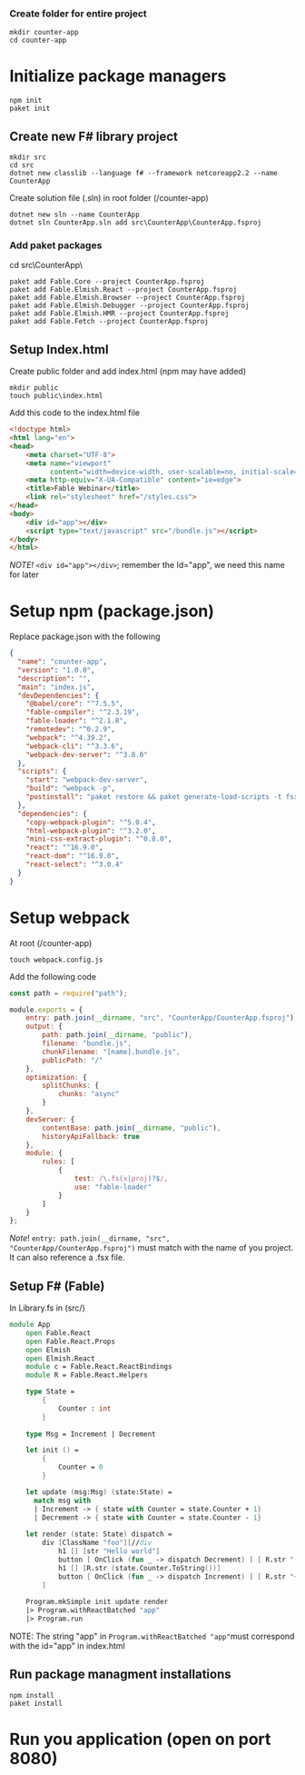 
### Create folder for entire project
```
mkdir counter-app
cd counter-app
```

# Initialize package managers
```
npm init
paket init
```

## Create new F# library project
```
mkdir src
cd src
dotnet new classlib --language f# --framework netcoreapp2.2 --name CounterApp
```

Create solution file (.sln) in root folder (/counter-app)

```
dotnet new sln --name CounterApp
dotnet sln CounterApp.sln add src\CounterApp\CounterApp.fsproj
```

### Add paket packages
cd src\CounterApp\
```
paket add Fable.Core --project CounterApp.fsproj
paket add Fable.Elmish.React --project CounterApp.fsproj
paket add Fable.Elmish.Browser --project CounterApp.fsproj
paket add Fable.Elmish.Debugger --project CounterApp.fsproj
paket add Fable.Elmish.HMR --project CounterApp.fsproj
paket add Fable.Fetch --project CounterApp.fsproj
```


## Setup Index.html

Create public folder and add index.html (npm may have added)
```
mkdir public
touch public\index.html
```

Add this code to the index.html file
```html
<!doctype html>
<html lang="en">
<head>
    <meta charset="UTF-8">
    <meta name="viewport"
          content="width=device-width, user-scalable=no, initial-scale=1.0, maximum-scale=1.0, minimum-scale=1.0">
    <meta http-equiv="X-UA-Compatible" content="ie=edge">
    <title>Fable Webinar</title>
    <link rel="stylesheet" href="/styles.css">
</head>
<body>
    <div id="app"></div>
    <script type="text/javascript" src="/bundle.js"></script>
</body>
</html>
```
*NOTE!* `<div id="app"></div>`; remember the Id="app", we need this name for later


# Setup npm (package.json)
Replace package.json with the following
```Json
{
  "name": "counter-app",
  "version": "1.0.0",
  "description": "",
  "main": "index.js",
  "devDependencies": {
    "@babel/core": "^7.5.5",
    "fable-compiler": "^2.3.19",
    "fable-loader": "^2.1.8",
    "remotedev": "^0.2.9",
    "webpack": "^4.39.2",
    "webpack-cli": "^3.3.6",
    "webpack-dev-server": "^3.8.0"
  },
  "scripts": {
    "start": "webpack-dev-server",
    "build": "webpack -p",
    "postinstall": "paket restore && paket generate-load-scripts -t fsx"
  },
  "dependencies": {
    "copy-webpack-plugin": "^5.0.4",
    "html-webpack-plugin": "^3.2.0",
    "mini-css-extract-plugin": "^0.8.0",
    "react": "^16.9.0",
    "react-dom": "^16.9.0",
    "react-select": "^3.0.4"
  }
}
```

# Setup webpack

At root (/counter-app)
```
touch webpack.config.js
```
Add the following code
```Javascript
const path = require("path");

module.exports = {
    entry: path.join(__dirname, "src", "CounterApp/CounterApp.fsproj"),
    output: {
        path: path.join(__dirname, "public"),
        filename: "bundle.js",
        chunkFilename: "[name].bundle.js",
        publicPath: "/"
    },
    optimization: {
        splitChunks: {
            chunks: "async"
        }
    },
    devServer: {
        contentBase: path.join(__dirname, "public"),
        historyApiFallback: true
    },
    module: {
        rules: [
            {
                test: /\.fs(x|proj)?$/,
                use: "fable-loader"
            }
        ]
    }
};
```
*Note*! `entry: path.join(__dirname, "src", "CounterApp/CounterApp.fsproj")` must match with the name of you project. It can also reference a .fsx file.



## Setup F# (Fable)
In Library.fs in (src/)
```fsharp
module App
    open Fable.React
    open Fable.React.Props
    open Elmish
    open Elmish.React
    module c = Fable.React.ReactBindings
    module R = Fable.React.Helpers

    type State = 
        {
            Counter : int
        }
        
    type Msg = Increment | Decrement

    let init () =
        {
            Counter = 0
        }

    let update (msg:Msg) (state:State) =
      match msg with
      | Increment -> { state with Counter = state.Counter + 1}
      | Decrement -> { state with Counter = state.Counter - 1}
        
    let render (state: State) dispatch =
        div [ClassName "foo"][//div
            h1 [] [str "Hello world"]
            button [ OnClick (fun _ -> dispatch Decrement) ] [ R.str "-" ]
            h1 [] [R.str (state.Counter.ToString())]
            button [ OnClick (fun _ -> dispatch Increment) ] [ R.str "+" ]
        ]
            
    Program.mkSimple init update render
    |> Program.withReactBatched "app"
    |> Program.run
```
NOTE: The string "app" in `Program.withReactBatched "app"`must correspond with the id="app" in index.html


## Run package managment installations
```
npm install
paket install
```

# Run you application (open on port 8080)
